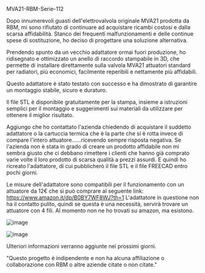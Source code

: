 MVA21-RBM-Serie-112

Dopo innumerevoli guasti dell'elettrovalvola originale MVA21 prodotta da RBM, mi sono rifiutato di continuare ad acquistare ricambi costosi e dalla scarsa affidabilità. Stanco dei frequenti malfunzionamenti e delle continue spese di sostituzione, ho deciso di progettare una soluzione alternativa.

Prendendo spunto da un vecchio adattatore ormai fuori produzione, ho ridisegnato e ottimizzato un anello di raccordo stampabile in 3D, che permette di installare direttamente sulla valvola MVA21 attuatori standard per radiatori, più economici, facilmente reperibili e nettamente più affidabili.

Questo adattatore è stato testato con successo e ha dimostrato di garantire un montaggio stabile, sicuro e duraturo.

Il file STL è disponibile gratuitamente per la stampa, insieme a istruzioni semplici per il montaggio e suggerimenti sui materiali da utilizzare per ottenere il miglior risultato.

Aggiungo che ho contattato l'azienda chiedendo di acquistare il suddetto adattatore o la cartuccia termica che è la parte che si è rotta invece di compare l'intero attuatore......ricevendo sempre risposta negativa. Se l'azienda non è stata in grado di creare un prodotto affidabile non mi sembra giusto che ci debbano rimettere i clienti che hanno già comprato varie volte il loro prodotto di scarsa qualità a prezzi assurdi. E quindi ho ricreato l'adattatore, di cui pubblicherò il file STL e il file FREECAD entro pochi giorni.

Le misure dell'adattatore sono compatibili per il funzionamento con un attuatore da 12€ che si può comprare al seguente link:
https://www.amazon.it/dp/B0BY7WF8WJ?th=1
L'adattatore in questione non ha il contatto pulito, quindi se questa è una necessità, servirà trovare un attuatore con 4 fili. Al momento non ne ho trovati su amazon, ma esistono.

![image](https://github.com/user-attachments/assets/16244c59-9399-46eb-95d4-900be709e740)


![image](https://github.com/user-attachments/assets/7369081e-5b3d-4aa1-ae3a-e69243741f13)


Ulteriori informazioni verranno aggiunte nei prossimi giorni.

"Questo progetto è indipendente e non ha alcuna affiliazione o collaborazione con RBM o altre aziende citate o non citate."
